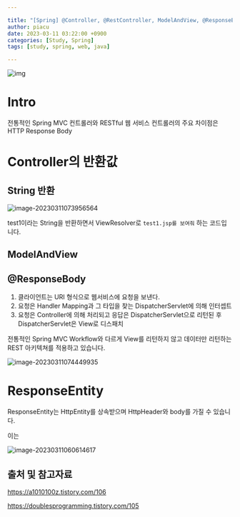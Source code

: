 ```yaml
---

title: "[Spring] @Controller, @RestController, ModelAndView, @ResponseBody, ResponseEntity"
author: piacu
date: 2023-03-11 03:22:00 +0900
categories: [Study, Spring]
tags: [study, spring, web, java]

---
```


![img](https://t1.daumcdn.net/cfile/tistory/2767774258B127E12F)

# Intro

전통적인 Spring MVC 컨트롤러와 RESTful 웹 서비스 컨트롤러의 주요 차이점은 HTTP Response Body



# Controller의 반환값

## String 반환

![image-20230311073956564](C:\Users\jszna\AppData\Roaming\Typora\typora-user-images\image-20230311073956564.png)

test1이라는 String을 반환하면서 ViewResolver로 `test1.jsp를 보여줘` 하는 코드입니다.

## ModelAndView



## @ResponseBody

1. 클라이언트는 URI 형식으로 웹서비스에 요청을 보낸다.
2. 요청은 Handler Mapping과 그 타입을 찾는 DispatcherServlet에 의해 인터셉트
3. 요청은 Controller에 의해 처리되고 응답은 DispatcherServlet으로 리턴된 후 DispatcherServlet은 View로 디스패치

전통적인 Spring MVC Workflow와 다르게 View를 리턴하지 않고 데이터만 리턴하는 REST 아키텍쳐를 적용하고  있습니다.

![image-20230311074449935](C:\Users\jszna\AppData\Roaming\Typora\typora-user-images\image-20230311074449935.png)

# ResponseEntity



ResponseEntity는 HttpEntity를 상속받으며 HttpHeader와 body를 가질 수 있습니다.

이는

![image-20230311060614617](C:\Users\jszna\AppData\Roaming\Typora\typora-user-images\image-20230311060614617.png)



## 출처 및 참고자료

https://a1010100z.tistory.com/106

https://doublesprogramming.tistory.com/105

